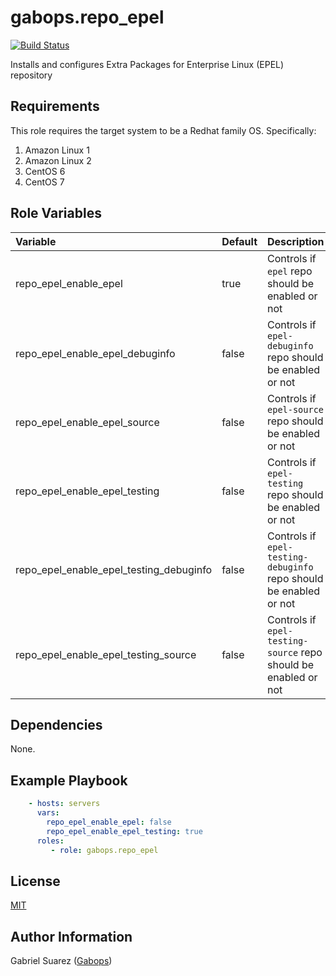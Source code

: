 gabops.repo_epel
================
[![Build Status](https://travis-ci.org/gabops/ansible-role-repo-epel.svg?branch=develop)](https://travis-ci.org/gabops/ansible-role-repo-epel)

Installs and configures Extra Packages for Enterprise Linux (EPEL) repository

Requirements
------------

This role requires the target system to be a Redhat family OS. Specifically:


1. Amazon Linux 1
2. Amazon Linux 2
3. CentOS 6
4. CentOS 7
 

Role Variables
--------------

| Variable | Default | Description |
|:--- |:--- |:--- |
|repo_epel_enable_epel | true | Controls if `epel` repo should be enabled or not |
|repo_epel_enable_epel_debuginfo | false | Controls if `epel-debuginfo` repo should be enabled or not |
|repo_epel_enable_epel_source | false | Controls if `epel-source` repo should be enabled or not |
|repo_epel_enable_epel_testing | false | Controls if `epel-testing` repo should be enabled or not |
|repo_epel_enable_epel_testing_debuginfo | false | Controls if `epel-testing-debuginfo` repo should be enabled or not |
|repo_epel_enable_epel_testing_source | false | Controls if `epel-testing-source` repo should be enabled or not |


Dependencies
------------

None.

Example Playbook
----------------

```yaml
    - hosts: servers
      vars:
        repo_epel_enable_epel: false
        repo_epel_enable_epel_testing: true
      roles:
         - role: gabops.repo_epel
```

License
-------

[MIT](./LICENSE)

Author Information
------------------

Gabriel Suarez ([Gabops](https://github.com/gabops/))
